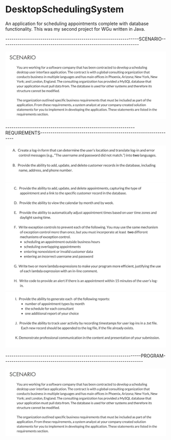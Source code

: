 # DesktopSchedulingSystem
An application for scheduling appointments complete with database functionality. This was my second project for WGu written in Java.


-----------------------------------------------------------------SCENARIO-------------------------------------------------------------------

![scenario](/images/Scenario.jpg)

---------------------------------------------------------------REQUIREMENTS-----------------------------------------------------------------

![scenario](/images/Requirements1.jpg)
![scenario](/images/Requirements2.jpg)
![scenario](/images/Requirements3.jpg)

------------------------------------------------------------------PROGRAM--------------------------------------------------------------------

![scenario](/images/scenario.jpg)
